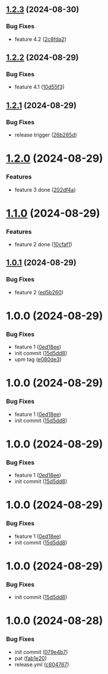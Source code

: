 ## [1.2.3](https://github.com/OpenCommissioning/Unity_Core_Test/compare/v1.2.2...v1.2.3) (2024-08-30)


### Bug Fixes

* feature 4.2 ([2c8fda2](https://github.com/OpenCommissioning/Unity_Core_Test/commit/2c8fda2e59128c2b54b75a78a054d210a30f7509))

## [1.2.2](https://github.com/OpenCommissioning/Unity_Core_Test/compare/v1.2.1...v1.2.2) (2024-08-29)


### Bug Fixes

* feature 4.1 ([10d55f3](https://github.com/OpenCommissioning/Unity_Core_Test/commit/10d55f391ca7b3b4a1cd925113f160ff641a8426))

## [1.2.1](https://github.com/OpenCommissioning/Unity_Core_Test/compare/v1.2.0...v1.2.1) (2024-08-29)


### Bug Fixes

* release trigger ([26b265d](https://github.com/OpenCommissioning/Unity_Core_Test/commit/26b265de4afd25894281fe6d9d69564871f87473))

# [1.2.0](https://github.com/onoff-engineering/unity_core/compare/v1.1.0...v1.2.0) (2024-08-29)


### Features

* feature 3 done ([202df4a](https://github.com/onoff-engineering/unity_core/commit/202df4a5e4eff6e32b55d4ada34abc2574e7002b))

# [1.1.0](https://github.com/onoff-engineering/unity_core/compare/v1.0.1...v1.1.0) (2024-08-29)


### Features

* feature 2 done ([10cfaf1](https://github.com/onoff-engineering/unity_core/commit/10cfaf1231f02b71a1264fbdb0097823975db1fc))

## [1.0.1](https://github.com/onoff-engineering/unity_core/compare/v1.0.0...v1.0.1) (2024-08-29)


### Bug Fixes

* feature 2 ([ed5b260](https://github.com/onoff-engineering/unity_core/commit/ed5b26022b9988190dc3980548b9bb37deade38d))

# 1.0.0 (2024-08-29)


### Bug Fixes

* feature 1 ([0ed18ee](https://github.com/onoff-engineering/unity_core/commit/0ed18eeb4d5648a328c0c75051cd83aa7dd06bca))
* init commit ([15d5dd8](https://github.com/onoff-engineering/unity_core/commit/15d5dd8ef003b26e9786c1164359d1b519d8570c))
* upm tag ([e080de3](https://github.com/onoff-engineering/unity_core/commit/e080de37e48a710d4b6ce30d167d98682426b579))

# 1.0.0 (2024-08-29)


### Bug Fixes

* feature 1 ([0ed18ee](https://github.com/onoff-engineering/unity_core/commit/0ed18eeb4d5648a328c0c75051cd83aa7dd06bca))
* init commit ([15d5dd8](https://github.com/onoff-engineering/unity_core/commit/15d5dd8ef003b26e9786c1164359d1b519d8570c))

# 1.0.0 (2024-08-29)


### Bug Fixes

* feature 1 ([0ed18ee](https://github.com/onoff-engineering/unity_core/commit/0ed18eeb4d5648a328c0c75051cd83aa7dd06bca))
* init commit ([15d5dd8](https://github.com/onoff-engineering/unity_core/commit/15d5dd8ef003b26e9786c1164359d1b519d8570c))

# 1.0.0 (2024-08-29)


### Bug Fixes

* feature 1 ([0ed18ee](https://github.com/onoff-engineering/unity_core/commit/0ed18eeb4d5648a328c0c75051cd83aa7dd06bca))
* init commit ([15d5dd8](https://github.com/onoff-engineering/unity_core/commit/15d5dd8ef003b26e9786c1164359d1b519d8570c))

# 1.0.0 (2024-08-29)


### Bug Fixes

* init commit ([15d5dd8](https://github.com/onoff-engineering/unity_core/commit/15d5dd8ef003b26e9786c1164359d1b519d8570c))

# 1.0.0 (2024-08-28)


### Bug Fixes

* init commit ([079e4b7](https://github.com/OpenCommissioning/Unity_Core/commit/079e4b7815fc655887266e0e2cc3377ca04c3912))
* pat ([fab1e20](https://github.com/OpenCommissioning/Unity_Core/commit/fab1e2085131ff10f82e77ffa01859c88cb46c17))
* release.yml ([c804767](https://github.com/OpenCommissioning/Unity_Core/commit/c8047676257f63bb1c8ce66bac5f35e0e580f518))
